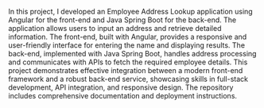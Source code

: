
In this project, I developed an Employee Address Lookup application using Angular for the front-end and Java Spring Boot for the back-end. The application allows users to input an address and retrieve detailed information. The front-end, built with Angular, provides a responsive and user-friendly interface for entering the name and displaying results. The back-end, implemented with Java Spring Boot, handles address processing and communicates with APIs to fetch the required employee details. This project demonstrates effective integration between a modern front-end framework and a robust back-end service, showcasing skills in full-stack development, API integration, and responsive design. The repository includes comprehensive documentation and deployment instructions.
